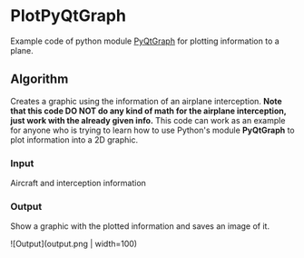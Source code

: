 # PlotPyQtGraph
  Example code of python module [PyQtGraph] for plotting information to a plane.
  
[PyQtGraph]: http://www.pyqtgraph.org/documentation/

## Algorithm
  Creates a graphic using the information of an airplane interception. **Note that this code DO NOT do any kind of math for the airplane interception, just work with the already given info.** This code can work as an example for anyone who is trying to learn how to use Python's module **PyQtGraph** to plot information into a 2D graphic.

### Input
  Aircraft and interception information
 
### Output
  Show a graphic with the plotted information and saves an image of it.
  
  ![Output](output.png | width=100)
